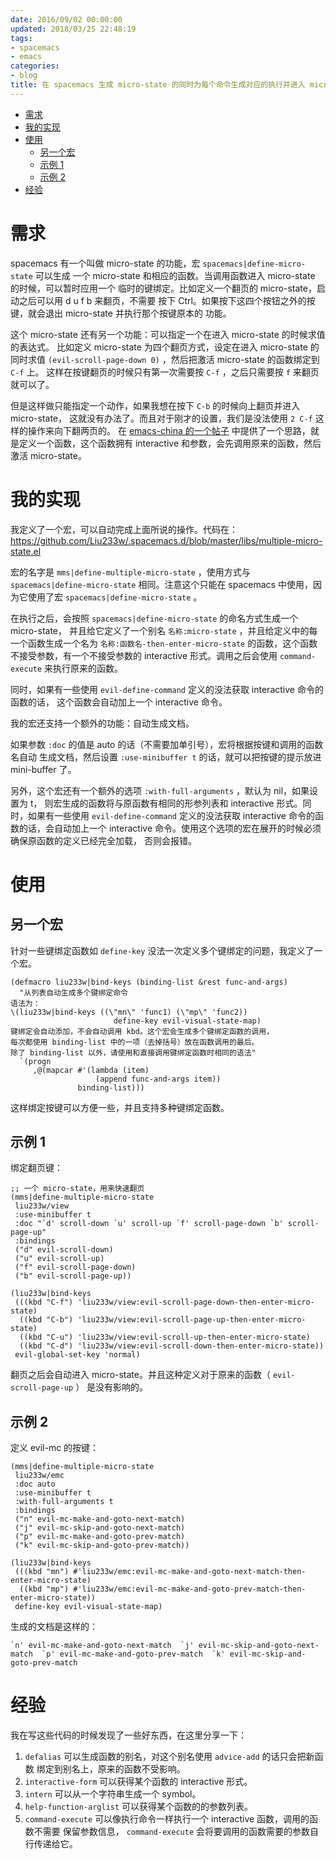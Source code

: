 ```yaml
---
date: 2016/09/02 00:00:00
updated: 2018/03/25 22:48:19
tags:
- spacemacs
- emacs
categories:
- blog
title: 在 spacemacs 生成 micro-state 的同时为每个命令生成对应的执行并进入 micro-state 的函数
---
```


- [需求](#sec-)
- [我的实现](#sec-)
- [使用](#sec-)
  - [另一个宏](#sec-)
  - [示例 1](#sec-)
  - [示例 2](#sec-)
- [经验](#sec-)


# 需求<a id="sec-"></a>

spacemacs 有一个叫做 micro-state 的功能，宏 `spacemacs|define-micro-state` 可以生成 一个 micro-state 和相应的函数。当调用函数进入 micro-state 的时候，可以暂时应用一个 临时的键绑定。比如定义一个翻页的 micro-state，启动之后可以用 d u f b 来翻页，不需要 按下 Ctrl。如果按下这四个按钮之外的按键，就会退出 micro-state 并执行那个按键原本的 功能。

这个 micro-state 还有另一个功能：可以指定一个在进入 micro-state 的时候求值的表达式。 比如定义 micro-state 为四个翻页方式，设定在进入 micro-state 的同时求值 `(evil-scroll-page-down 0)` ，然后把激活 micro-state 的函数绑定到 `C-f` 上。 这样在按键翻页的时候只有第一次需要按 `C-f` ，之后只需要按 `f` 来翻页就可以了。

但是这样做只能指定一个动作，如果我想在按下 `C-b` 的时候向上翻页并进入 micro-state， 这就没有办法了。而且对于刚才的设置，我们是没法使用 `2 C-f` 这样的操作来向下翻两页的。 在 [emacs-china 的一个帖子](https://emacs-china.org/t/ctrl/1039/20?u=liu233w) 中提供了一个思路，就是定义一个函数，这个函数拥有 interactive 和参数，会先调用原来的函数，然后激活 micro-state。

# 我的实现<a id="sec-"></a>

我定义了一个宏，可以自动完成上面所说的操作。代码在： <https://github.com/Liu233w/.spacemacs.d/blob/master/libs/multiple-micro-state.el>

宏的名字是 `mms|define-multiple-micro-state` ，使用方式与 `spacemacs|define-micro-state` 相同。注意这个只能在 spacemacs 中使用，因为它使用了宏 `spacemacs|define-micro-state` 。

在执行之后，会按照 `spacemacs|define-micro-state` 的命名方式生成一个 micro-state， 并且给它定义了一个别名 `名称:micro-state` ，并且给定义中的每一个函数生成一个名为 `名称:函数名-then-enter-micro-state` 的函数，这个函数不接受参数，有一个不接受参数的 interactive 形式。调用之后会使用 `command-execute` 来执行原来的函数。

同时，如果有一些使用 `evil-define-command` 定义的没法获取 interactive 命令的函数的话， 这个函数会自动加上一个 interactive 命令。

我的宏还支持一个额外的功能：自动生成文档。

如果参数 `:doc` 的值是 auto 的话（不需要加单引号），宏将根据按键和调用的函数名自动 生成文档，然后设置 `:use-minibuffer t` 的话，就可以把按键的提示放进 mini-buffer 了。

另外，这个宏还有一个额外的选项 `:with-full-arguments` ，默认为 nil，如果设置为 t， 则宏生成的函数将与原函数有相同的形参列表和 interactive 形式。同时，如果有一些使用 `evil-define-command` 定义的没法获取 interactive 命令的函数的话，会自动加上一个 interactive 命令。使用这个选项的宏在展开的时候必须确保原函数的定义已经完全加载， 否则会报错。

# 使用<a id="sec-"></a>

## 另一个宏<a id="sec-"></a>

针对一些键绑定函数如 `define-key` 没法一次定义多个键绑定的问题，我定义了一个宏。

```emacs-lisp
(defmacro liu233w|bind-keys (binding-list &rest func-and-args)
  "从列表自动生成多个键绑定命令
语法为：
\(liu233w|bind-keys ((\"mn\" 'func1) (\"mp\" 'func2))
                       define-key evil-visual-state-map)
键绑定会自动添加，不会自动调用 kbd。这个宏会生成多个键绑定函数的调用，
每次都使用 binding-list 中的一项（去掉括号）放在函数调用的最后。
除了 binding-list 以外，请使用和直接调用键绑定函数时相同的语法"
  `(progn
     ,@(mapcar #'(lambda (item)
                   (append func-and-args item))
               binding-list)))
```

这样绑定按键可以方便一些，并且支持多种键绑定函数。

## 示例 1<a id="sec-"></a>

绑定翻页键：

```emacs-lisp
;; 一个 micro-state，用来快速翻页
(mms|define-multiple-micro-state
 liu233w/view
 :use-minibuffer t
 :doc "`d' scroll-down `u' scroll-up `f' scroll-page-down `b' scroll-page-up"
 :bindings
 ("d" evil-scroll-down)
 ("u" evil-scroll-up)
 ("f" evil-scroll-page-down)
 ("b" evil-scroll-page-up))

(liu233w|bind-keys
 (((kbd "C-f") 'liu233w/view:evil-scroll-page-down-then-enter-micro-state)
  ((kbd "C-b") 'liu233w/view:evil-scroll-page-up-then-enter-micro-state)
  ((kbd "C-u") 'liu233w/view:evil-scroll-up-then-enter-micro-state)
  ((kbd "C-d") 'liu233w/view:evil-scroll-down-then-enter-micro-state))
 evil-global-set-key 'normal)
```

翻页之后会自动进入 micro-state。并且这种定义对于原来的函数（ `evil-scroll-page-up` ） 是没有影响的。

## 示例 2<a id="sec-"></a>

定义 evil-mc 的按键：

```emacs-lisp
(mms|define-multiple-micro-state
 liu233w/emc
 :doc auto
 :use-minibuffer t
 :with-full-arguments t
 :bindings
 ("n" evil-mc-make-and-goto-next-match)
 ("j" evil-mc-skip-and-goto-next-match)
 ("p" evil-mc-make-and-goto-prev-match)
 ("k" evil-mc-skip-and-goto-prev-match))

(liu233w|bind-keys
 (((kbd "mn") #'liu233w/emc:evil-mc-make-and-goto-next-match-then-enter-micro-state)
  ((kbd "mp") #'liu233w/emc:evil-mc-make-and-goto-prev-match-then-enter-micro-state))
 define-key evil-visual-state-map)
```

生成的文档是这样的：

    `n' evil-mc-make-and-goto-next-match  `j' evil-mc-skip-and-goto-next-match  `p' evil-mc-make-and-goto-prev-match  `k' evil-mc-skip-and-goto-prev-match

# 经验<a id="sec-"></a>

我在写这些代码的时候发现了一些好东西，在这里分享一下：

1.  `defalias` 可以生成函数的别名，对这个别名使用 `advice-add` 的话只会把新函数 绑定到别名上，原来的函数不受影响。
2.  `interactive-form` 可以获得某个函数的 interactive 形式。
3.  `intern` 可以从一个字符串生成一个 symbol。
4.  `help-function-arglist` 可以获得某个函数的的参数列表。
5.  `command-execute` 可以像执行命令一样执行一个 interactive 函数，调用的函数不需要 保留参数信息， `command-execute` 会将要调用的函数需要的参数自行传递给它。
